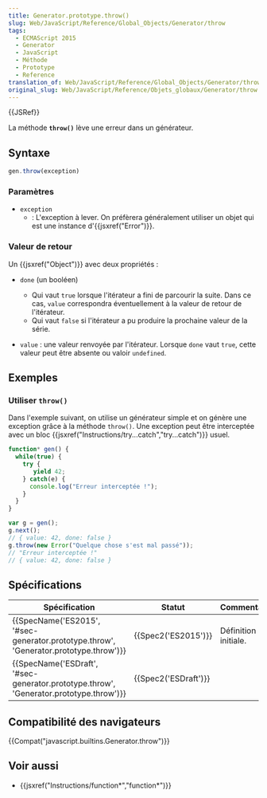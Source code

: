 ```yaml
---
title: Generator.prototype.throw()
slug: Web/JavaScript/Reference/Global_Objects/Generator/throw
tags:
  - ECMAScript 2015
  - Generator
  - JavaScript
  - Méthode
  - Prototype
  - Reference
translation_of: Web/JavaScript/Reference/Global_Objects/Generator/throw
original_slug: Web/JavaScript/Reference/Objets_globaux/Generator/throw
---
```

{{JSRef}}

La méthode **`throw()`** lève une erreur dans un générateur.

## Syntaxe

```js
gen.throw(exception)
```

### Paramètres

- `exception`
  - : L'exception à lever. On préfèrera généralement utiliser un objet qui est une instance d'{{jsxref("Error")}}.

### Valeur de retour

Un {{jsxref("Object")}} avec deux propriétés :

- `done` (un booléen)

  - Qui vaut `true` lorsque l'itérateur a fini de parcourir la suite. Dans ce cas, `value` correspondra éventuellement à la valeur de retour de l'itérateur.
  - Qui vaut `false` si l'itérateur a pu produire la prochaine valeur de la série.

- `value` : une valeur renvoyée par l'itérateur. Lorsque `done` vaut `true`, cette valeur peut être absente ou valoir `undefined`.

## Exemples

### Utiliser `throw()`

Dans l'exemple suivant, on utilise un générateur simple et on génère une exception grâce à la méthode `throw()`. Une exception peut être interceptée avec un bloc {{jsxref("Instructions/try...catch","try...catch")}} usuel.

```js
function* gen() {
  while(true) {
    try {
       yield 42;
    } catch(e) {
      console.log("Erreur interceptée !");
    }
  }
}

var g = gen();
g.next();
// { value: 42, done: false }
g.throw(new Error("Quelque chose s'est mal passé"));
// "Erreur interceptée !"
// { value: 42, done: false }
```

## Spécifications

| Spécification                                                                                                        | Statut                       | Commentaires         |
| -------------------------------------------------------------------------------------------------------------------- | ---------------------------- | -------------------- |
| {{SpecName('ES2015', '#sec-generator.prototype.throw', 'Generator.prototype.throw')}}     | {{Spec2('ES2015')}}     | Définition initiale. |
| {{SpecName('ESDraft', '#sec-generator.prototype.throw', 'Generator.prototype.throw')}} | {{Spec2('ESDraft')}} |                      |

## Compatibilité des navigateurs

{{Compat("javascript.builtins.Generator.throw")}}

## Voir aussi

- {{jsxref("Instructions/function*","function*")}}
